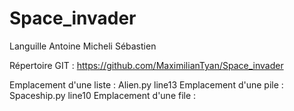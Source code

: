 # Space_invader

Languille Antoine
Micheli Sébastien 

Répertoire GIT : https://github.com/MaximilianTyan/Space_invader

Emplacement d'une liste : Alien.py line13
Emplacement d'une pile : Spaceship.py line10 
Emplacement d'une file : 

